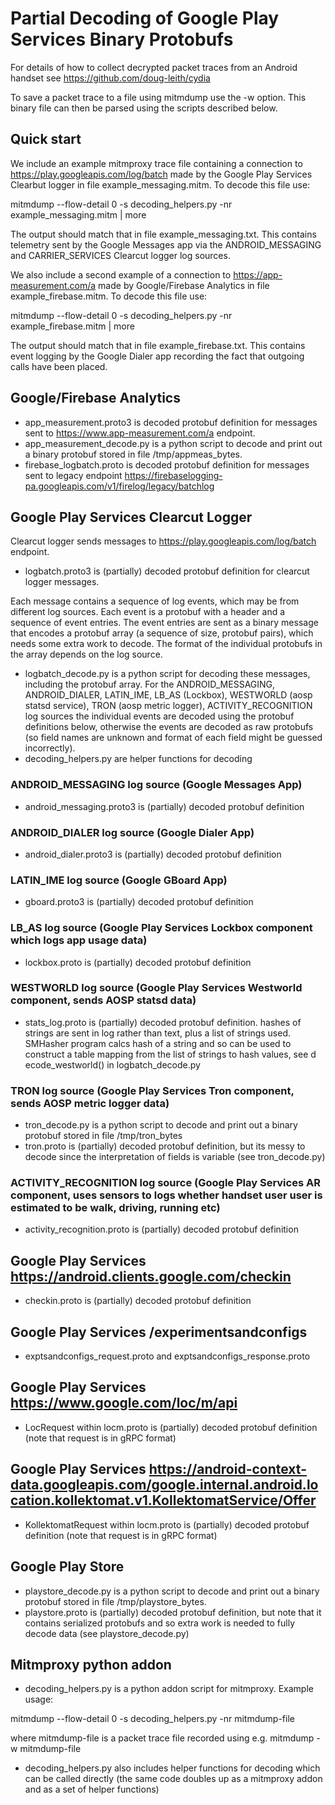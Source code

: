# Partial Decoding of Google Play Services Binary Protobufs

For details of how to collect decrypted packet traces from an Android handset see https://github.com/doug-leith/cydia

To save a packet trace to a file using mitmdump use the -w option.  This binary file can then be parsed using the scripts described below.

## Quick start
We include an example mitmproxy trace file containing a connection to https://play.googleapis.com/log/batch made by the Google Play Services Clearbut logger in file example_messaging.mitm.   To decode this file use:

mitmdump --flow-detail 0 -s decoding_helpers.py -nr example_messaging.mitm | more

The output should match that in file example_messaging.txt.  This contains telemetry sent by the Google Messages app via the ANDROID_MESSAGING and CARRIER_SERVICES Clearcut logger log sources.

We also include a second example of a connection to https://app-measurement.com/a made by Google/Firebase Analytics in file example_firebase.mitm.  To decode this file use:

mitmdump --flow-detail 0 -s decoding_helpers.py -nr example_firebase.mitm | more

The output should match that in file example_firebase.txt.  This contains event logging by the Google Dialer app recording the fact that outgoing calls have been placed.

## Google/Firebase Analytics

- app_measurement.proto3 is decoded protobuf definition for messages sent to https://www.app-measurement.com/a endpoint.
- app_measurement_decode.py is a python script to decode and print out a binary protobuf stored in file /tmp/appmeas_bytes.
- firebase_logbatch.proto is decoded protobuf definition for messages sent to legacy endpoint https://firebaselogging-pa.googleapis.com/v1/firelog/legacy/batchlog

## Google Play Services Clearcut Logger
Clearcut logger sends messages to https://play.googleapis.com/log/batch endpoint.

- logbatch.proto3 is (partially) decoded protobuf definition for clearcut logger messages.  

Each message contains a sequence of log events, which may be from different log sources.  Each event is a protobuf with a header and a sequence of event entries.   The event entries are sent as a binary message that encodes a protobuf array (a sequence of size, protobuf pairs), which needs some extra work to decode.  The format of the individual protobufs in the array depends on the log source. 

- logbatch_decode.py is a python script for decoding these messages, including the protobuf array.  For the ANDROID_MESSAGING, ANDROID_DIALER, LATIN_IME, LB_AS (Lockbox), WESTWORLD (aosp statsd service), TRON (aosp metric logger), ACTIVITY_RECOGNITION log sources the individual events are decoded using the protobuf definitions below, otherwise the events are decoded as raw protobufs (so field names are unknown and format of each field might be guessed incorrectly).
- decoding_helpers.py are helper functions for decoding

### ANDROID_MESSAGING log source (Google Messages App)

- android_messaging.proto3 is (partially) decoded protobuf definition

### ANDROID_DIALER log source (Google Dialer App)

- android_dialer.proto3 is (partially) decoded protobuf definition

### LATIN_IME log source (Google GBoard App)

- gboard.proto3 is (partially) decoded protobuf definition

### LB_AS log source (Google Play Services Lockbox component which logs app usage data)

- lockbox.proto is (partially) decoded protobuf definition

### WESTWORLD log source (Google Play Services Westworld component, sends AOSP statsd data)

- stats_log.proto is (partially) decoded protobuf definition.  hashes of strings are sent in log rather than text, plus a list of strings used.  SMHasher program calcs hash of a string and so can be used to construct a table mapping from the list of strings to hash values, see d ecode_westworld() in logbatch_decode.py

### TRON log source (Google Play Services Tron component, sends AOSP metric logger data)

- tron_decode.py is a python script to decode and print out a binary protobuf stored in file /tmp/tron_bytes
- tron.proto is (partially) decoded protobuf definition, but its messy to decode since the interpretation of fields is variable (see tron_decode.py)

### ACTIVITY_RECOGNITION log source (Google Play Services AR component, uses sensors to logs whether handset user user is estimated to be walk, driving, running etc)

- activity_recognition.proto is (partially) decoded protobuf definition

## Google Play Services https://android.clients.google.com/checkin

- checkin.proto is (partially) decoded protobuf definition

## Google Play Services /experimentsandconfigs

- exptsandconfigs_request.proto and exptsandconfigs_response.proto

## Google Play Services https://www.google.com/loc/m/api

- LocRequest within locm.proto is (partially) decoded protobuf definition (note that request is in gRPC format)

## Google Play Services https://android-context-data.googleapis.com/google.internal.android.location.kollektomat.v1.KollektomatService/Offer

- KollektomatRequest within locm.proto is (partially) decoded protobuf definition (note that request is in gRPC format)

## Google Play Store

- playstore_decode.py is a python script to decode and print out a binary protobuf stored in file /tmp/playstore_bytes.
- playstore.proto is (partially) decoded protobuf definition, but note that it contains serialized protobufs and so extra work is needed to fully decode data (see playstore_decode.py)

## Mitmproxy python addon

- decoding_helpers.py is a python addon script for mitmproxy.  Example usage:

mitmdump --flow-detail 0 -s decoding_helpers.py -nr mitmdump-file

where mitmdump-file is a packet trace file recorded using e.g. mitmdump -w mitmdump-file

- decoding_helpers.py also includes helper functions for decoding which can be called directly (the same code doubles up as a mitmproxy addon and as a set of helper functions)
